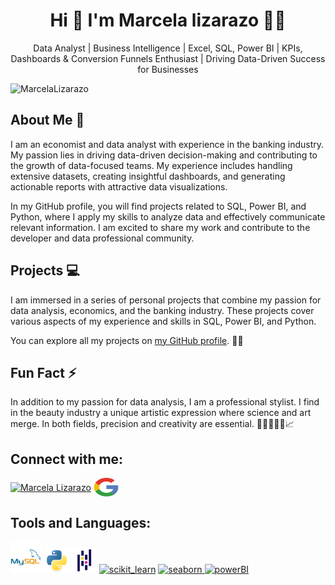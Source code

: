 # <h1 align="center">Hi 👋 I'm Marcela lizarazo 👨‍💻</h1>
<p align="center"> Data Analyst | Business Intelligence | Excel, SQL, Power BI |
  KPIs, Dashboards & Conversion Funnels Enthusiast | Driving Data-Driven Success for Businesses </p>

<p align="left"> <img src="https://komarev.com/ghpvc/?username=MarcelaLizarazo&label=Profile%20views&color=0e75b6&style=flat" alt="MarcelaLizarazo" /> </p>

## About Me 📄
I am an economist and data analyst with experience in the banking industry. My passion lies in driving data-driven decision-making and contributing to the growth of data-focused teams. My experience includes handling extensive datasets, creating insightful dashboards, and generating actionable reports with attractive data visualizations.

In my GitHub profile, you will find projects related to SQL, Power BI, and Python, where I apply my skills to analyze data and effectively communicate relevant information. I am excited to share my work and contribute to the developer and data professional community.

## Projects 💻
I am immersed in a series of personal projects that combine my passion for data analysis, economics, and the banking industry. These projects cover various aspects of my experience and skills in SQL, Power BI, and Python.

You can explore all my projects on [my GitHub profile]( https://github.com/MarcelaLizarazo?tab=repositories). 👨‍💻

## Fun Fact ⚡
In addition to my passion for data analysis, I am a professional stylist. I find in the beauty industry a unique artistic expression where science and art merge. In both fields, precision and creativity are essential. 🌟💇‍♀️🎨💄📈

## Connect with me:
<p align="left">
<a href="https://www.linkedin.com/in/marcelalizarazo/" target="blank"><img align="center" src="https://raw.githubusercontent.com/rahuldkjain/github-profile-readme-generator/master/src/images/icons/Social/linked-in-alt.svg" alt="Marcela Lizarazo" height="30" width="40" /></a>
<a href="mailto:Marcelalizarazo33@gmail.com" target="_blank"><img align="center" src="https://github.com/devicons/devicon/blob/master/icons/google/google-original.svg" alt="Gmail" height="30" width="40" /></a>
</p>

## Tools and Languages: 
<p align="left">
<a href="https://www.mysql.com/" target="_blank" rel="noreferrer"> <img src="https://raw.githubusercontent.com/devicons/devicon/master/icons/mysql/mysql-original-wordmark.svg" alt="mysql" width="50" height="50"/></a>
  <a href="https://www.python.org" target="_blank" rel="noreferrer"> <img src="https://raw.githubusercontent.com/devicons/devicon/master/icons/python/python-original.svg" alt="python" width="40" height="40"/></a> 
  <a href="https://pandas.pydata.org/" target="_blank" rel="noreferrer"> <img src="https://raw.githubusercontent.com/devicons/devicon/2ae2a900d2f041da66e950e4d48052658d850630/icons/pandas/pandas-original.svg" alt="pandas" width="40" height="40"/></a> 
  <a href="https://scikit-learn.org/" target="_blank" rel="noreferrer"> <img src="https://upload.wikimedia.org/wikipedia/commons/0/05/Scikit_learn_logo_small.svg" alt="scikit_learn" width="40" height="40"/></a> 
  <a href="https://seaborn.pydata.org/" target="_blank" rel="noreferrer"> <img src="https://seaborn.pydata.org/_images/logo-mark-lightbg.svg" alt="seaborn" width="40" height="40"/> </a></a>
  <a href="https://powerbi.microsoft.com/" target="_blank" rel="noreferrer"> <img src="https://github.com/microsoft/PowerBI-Icons/blob/main/SVG/Power-BI.svg" alt="powerBI" width="40" height="40"/></a> 
<p>


